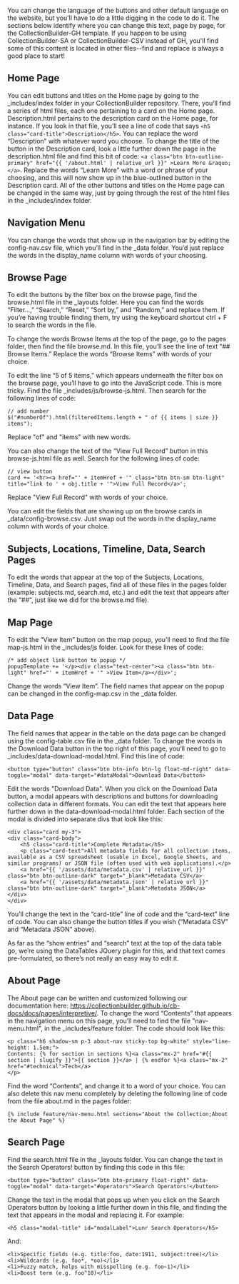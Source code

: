 You can change the language of the buttons and other default language on the website, but you’ll have to do a little digging in the code to do it. The sections below identify where you can change this text, page by page, for the CollectionBuilder-GH template. If you happen to be using CollectionBuilder-SA or CollectionBuilder-CSV instead of GH, you'll find some of this content is located in other files--find and replace is always a good place to start!

## Home Page
You can edit buttons and titles on the Home page by going to the _includes/index folder in your CollectionBuilder repository. There, you’ll find a series of html files, each one pertaining to a card on the Home page. Description.html pertains to the description card on the Home page, for instance. If you look in that file, you’ll see a line of code that says `<h5 class="card-title">Description</h5>`. You can replace the word “Description” with whatever word you choose. To change the title of the button in the Description card, look a little further down the page in the description.html file and find this bit of code: `<a class="btn btn-outline-primary" href="{{ '/about.html' | relative_url }}" >Learn More &raquo;</a>`. Replace the words “Learn More” with a word or phrase of your choosing, and this will now show up in the blue-outlined button in the Description card. All of the other buttons and titles on the Home page can be changed in the same way, just by going through the rest of the html files in the _includes/index folder. 

## Navigation Menu
You can change the words that show up in the navigation bar by editing the config-nav.csv file, which you’ll find in the _data folder. You’d just replace the words in the display_name column with words of your choosing.

## Browse Page
To edit the buttons by the filter box on the browse page, find the browse.html file in the _layouts folder. Here you can find the words “Filter…,” “Search,” “Reset,” “Sort by,” and “Random,” and replace them. If you’re having trouble finding them, try using the keyboard shortcut ctrl + F to search the words in the file. 

To change the words Browse Items at the top of the page, go to the pages folder, then find the file browse.md. In this file, you’ll see the line of text “## Browse Items.” Replace the words “Browse Items” with words of your choice.

To edit the line “5 of 5 items,” which appears underneath the filter box on the browse page, you’ll have to go into the JavaScript code. This is more tricky. Find the file _includes/js/browse-js.html. Then search for the following lines of code:

```
// add number 
$("#numberOf").html(filteredItems.length + " of {{ items | size }} items");
```

Replace "of" and "items" with new words.

You can also change the text of the “View Full Record” button in this browse-js.html file as well. Search for the following lines of code:

```
// view button
card += '<hr><a href="' + itemHref + '" class="btn btn-sm btn-light" title="link to ' + obj.title + '">View Full Record</a>';
```

Replace "View Full Record" with words of your choice.

You can edit the fields that are showing up on the browse cards in _data/config-browse.csv. Just swap out the words in the display_name column with words of your choice.

## Subjects, Locations, Timeline, Data, Search Pages
To edit the words that appear at the top of the Subjects, Locations, Timeline, Data, and Search pages, find all of these files in the pages folder (example: subjects.md, search.md, etc.) and edit the text that appears after the “##”, just like we did for the browse.md file). 

## Map Page
To edit the “View Item” button on the map popup, you’ll need to find the file map-js.html in the _includes/js folder. Look for these lines of code:

```
/* add object link button to popup */
popupTemplate += '</p><div class="text-center"><a class="btn btn-light" href="' + itemHref + '" >View Item</a></div>';
```

Change the words “View Item”. The field names that appear on the popup can be changed in the config-map.csv in the _data folder.

## Data Page
The field names that appear in the table on the data page can be changed using the config-table.csv file in the _data folder. To change the words in the Download Data button in the top right of this page, you’ll need to go to _includes/data-download-modal.html. Find this line of code:

`<button type="button" class="btn btn-info btn-lg float-md-right" data-toggle="modal" data-target="#dataModal">Download Data</button>`

Edit the words "Download Data". When you click on the Download Data button, a modal appears with descriptions and buttons for downloading collection data in different formats. You can edit the text that appears here further down in the data-download-modal.html folder. Each section of the modal is divided into separate divs that look like this:

```
<div class="card my-3">
<div class="card-body">
    <h5 class="card-title">Complete Metadata</h5>
    <p class="card-text">All metadata fields for all collection items, available as a CSV spreadsheet (usable in Excel, Google Sheets, and similar programs) or JSON file (often used with web applications).</p>
    <a href="{{ '/assets/data/metadata.csv' | relative_url }}" class="btn btn-outline-dark" target="_blank">Metadata CSV</a>
    <a href="{{ '/assets/data/metadata.json' | relative_url }}" class="btn btn-outline-dark" target="_blank">Metadata JSON</a>
</div>
</div>
```

You’ll change the text in the “card-title” line of code and the “card-text” line of code. You can also change the button titles if you wish (“Metadata CSV” and “Metadata JSON” above). 

As far as the “show entries” and “search” text at the top of the data table go, we’re using the DataTables JQuery plugin for this, and that text comes pre-formulated, so there’s not really an easy way to edit it. 

## About Page
The About page can be written and customized following our documentation here: <https://collectionbuilder.github.io/cb-docs/docs/pages/interpretive/>. To change the word “Contents” that appears in the navigation menu on this page, you’ll need to find the file "nav-menu.html", in the _includes/feature folder. The code should look like this: 

```
<p class="h6 shadow-sm p-3 about-nav sticky-top bg-white" style="line-height: 1.5em;">
Contents: {% for section in sections %}<a class="mx-2" href="#{{ section | slugify }}">{{ section }}</a> | {% endfor %}<a class="mx-2" href="#technical">Tech</a>
</p>
```

Find the word “Contents”, and change it to a word of your choice. You can also delete this nav menu completely by deleting the following line of code from the file about.md in the pages folder:

```
{% include feature/nav-menu.html sections="About the Collection;About the About Page" %}
```

## Search Page
Find the search.html file in the _layouts folder. You can change the text in the Search Operators! button by finding this code in this file: 

`<button type="button" class="btn btn-primary float-right" data-toggle="modal" data-target="#operators">Search Operators!</button>`

Change the text in the modal that pops up when you click on the Search Operators button by looking a little further down in this file, and finding the text that appears in the modal and replacing it. For example:

`<h5 class="modal-title" id="modalLabel">Lunr Search Operators</h5>`

And:

```
<li>Specific fields (e.g. title:foo, date:1911, subject:tree)</li>
<li>Wildcards (e.g. foo*, *oo)</li>
<li>Fuzzy match, helps with misspelling (e.g. foo~1)</li>
<li>Boost term (e.g. foo^10)</li>
```
